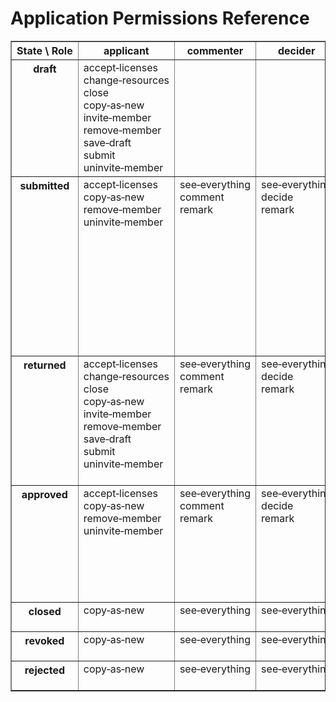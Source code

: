 # Application Permissions Reference

<table border="1">
    <tr>
        <th>State \ Role</th>
        <th>applicant</th>
        <th>commenter</th>
        <th>decider</th>
        <th>everyone‑else</th>
        <th>handler</th>
        <th>member</th>
        <th>past‑commenter</th>
        <th>past‑decider</th>
        <th>reporter</th>
    </tr>
    <tr>
        <th valign="top">draft</th>
        <td valign="top">
            <!-- role: applicant -->
            <div>accept‑licenses</div>
            <div>change‑resources</div>
            <div>close</div>
            <div>copy‑as‑new</div>
            <div>invite‑member</div>
            <div>remove‑member</div>
            <div>save‑draft</div>
            <div>submit</div>
            <div>uninvite‑member</div>
        </td>
        <td valign="top">
            <!-- role: commenter -->
        </td>
        <td valign="top">
            <!-- role: decider -->
        </td>
        <td valign="top">
            <!-- role: everyone-else -->
            <div>accept‑invitation</div>
        </td>
        <td valign="top">
            <!-- role: handler -->
        </td>
        <td valign="top">
            <!-- role: member -->
            <div>accept‑licenses</div>
            <div>copy‑as‑new</div>
        </td>
        <td valign="top">
            <!-- role: past-commenter -->
        </td>
        <td valign="top">
            <!-- role: past-decider -->
        </td>
        <td valign="top">
            <!-- role: reporter -->
            <div>see‑everything</div>
        </td>
    </tr>
    <tr>
        <th valign="top">submitted</th>
        <td valign="top">
            <!-- role: applicant -->
            <div>accept‑licenses</div>
            <div>copy‑as‑new</div>
            <div>remove‑member</div>
            <div>uninvite‑member</div>
        </td>
        <td valign="top">
            <!-- role: commenter -->
            <div>see‑everything</div>
            <div>comment</div>
            <div>remark</div>
        </td>
        <td valign="top">
            <!-- role: decider -->
            <div>see‑everything</div>
            <div>decide</div>
            <div>remark</div>
        </td>
        <td valign="top">
            <!-- role: everyone-else -->
            <div>accept‑invitation</div>
        </td>
        <td valign="top">
            <!-- role: handler -->
            <div>see‑everything</div>
            <div>add‑licenses</div>
            <div>add‑member</div>
            <div>approve</div>
            <div>change‑resources</div>
            <div>close</div>
            <div>invite‑member</div>
            <div>reject</div>
            <div>remark</div>
            <div>remove‑member</div>
            <div>request‑comment</div>
            <div>request‑decision</div>
            <div>return</div>
            <div>uninvite‑member</div>
        </td>
        <td valign="top">
            <!-- role: member -->
            <div>accept‑licenses</div>
            <div>copy‑as‑new</div>
        </td>
        <td valign="top">
            <!-- role: past-commenter -->
            <div>see‑everything</div>
            <div>remark</div>
        </td>
        <td valign="top">
            <!-- role: past-decider -->
            <div>see‑everything</div>
            <div>remark</div>
        </td>
        <td valign="top">
            <!-- role: reporter -->
            <div>see‑everything</div>
        </td>
    </tr>
    <tr>
        <th valign="top">returned</th>
        <td valign="top">
            <!-- role: applicant -->
            <div>accept‑licenses</div>
            <div>change‑resources</div>
            <div>close</div>
            <div>copy‑as‑new</div>
            <div>invite‑member</div>
            <div>remove‑member</div>
            <div>save‑draft</div>
            <div>submit</div>
            <div>uninvite‑member</div>
        </td>
        <td valign="top">
            <!-- role: commenter -->
            <div>see‑everything</div>
            <div>comment</div>
            <div>remark</div>
        </td>
        <td valign="top">
            <!-- role: decider -->
            <div>see‑everything</div>
            <div>decide</div>
            <div>remark</div>
        </td>
        <td valign="top">
            <!-- role: everyone-else -->
            <div>accept‑invitation</div>
        </td>
        <td valign="top">
            <!-- role: handler -->
            <div>see‑everything</div>
            <div>add‑licenses</div>
            <div>add‑member</div>
            <div>change‑resources</div>
            <div>close</div>
            <div>invite‑member</div>
            <div>remark</div>
            <div>remove‑member</div>
            <div>request‑comment</div>
            <div>uninvite‑member</div>
        </td>
        <td valign="top">
            <!-- role: member -->
            <div>accept‑licenses</div>
            <div>copy‑as‑new</div>
        </td>
        <td valign="top">
            <!-- role: past-commenter -->
            <div>see‑everything</div>
            <div>remark</div>
        </td>
        <td valign="top">
            <!-- role: past-decider -->
            <div>see‑everything</div>
            <div>remark</div>
        </td>
        <td valign="top">
            <!-- role: reporter -->
            <div>see‑everything</div>
        </td>
    </tr>
    <tr>
        <th valign="top">approved</th>
        <td valign="top">
            <!-- role: applicant -->
            <div>accept‑licenses</div>
            <div>copy‑as‑new</div>
            <div>remove‑member</div>
            <div>uninvite‑member</div>
        </td>
        <td valign="top">
            <!-- role: commenter -->
            <div>see‑everything</div>
            <div>comment</div>
            <div>remark</div>
        </td>
        <td valign="top">
            <!-- role: decider -->
            <div>see‑everything</div>
            <div>decide</div>
            <div>remark</div>
        </td>
        <td valign="top">
            <!-- role: everyone-else -->
            <div>accept‑invitation</div>
        </td>
        <td valign="top">
            <!-- role: handler -->
            <div>see‑everything</div>
            <div>add‑member</div>
            <div>change‑resources</div>
            <div>close</div>
            <div>invite‑member</div>
            <div>remark</div>
            <div>remove‑member</div>
            <div>revoke</div>
            <div>uninvite‑member</div>
        </td>
        <td valign="top">
            <!-- role: member -->
            <div>accept‑licenses</div>
            <div>copy‑as‑new</div>
        </td>
        <td valign="top">
            <!-- role: past-commenter -->
            <div>see‑everything</div>
            <div>remark</div>
        </td>
        <td valign="top">
            <!-- role: past-decider -->
            <div>see‑everything</div>
            <div>remark</div>
        </td>
        <td valign="top">
            <!-- role: reporter -->
            <div>see‑everything</div>
        </td>
    </tr>
    <tr>
        <th valign="top">closed</th>
        <td valign="top">
            <!-- role: applicant -->
            <div>copy‑as‑new</div>
        </td>
        <td valign="top">
            <!-- role: commenter -->
            <div>see‑everything</div>
        </td>
        <td valign="top">
            <!-- role: decider -->
            <div>see‑everything</div>
        </td>
        <td valign="top">
            <!-- role: everyone-else -->
        </td>
        <td valign="top">
            <!-- role: handler -->
            <div>see‑everything</div>
            <div>remark</div>
        </td>
        <td valign="top">
            <!-- role: member -->
            <div>copy‑as‑new</div>
        </td>
        <td valign="top">
            <!-- role: past-commenter -->
            <div>see‑everything</div>
        </td>
        <td valign="top">
            <!-- role: past-decider -->
            <div>see‑everything</div>
        </td>
        <td valign="top">
            <!-- role: reporter -->
            <div>see‑everything</div>
        </td>
    </tr>
    <tr>
        <th valign="top">revoked</th>
        <td valign="top">
            <!-- role: applicant -->
            <div>copy‑as‑new</div>
        </td>
        <td valign="top">
            <!-- role: commenter -->
            <div>see‑everything</div>
        </td>
        <td valign="top">
            <!-- role: decider -->
            <div>see‑everything</div>
        </td>
        <td valign="top">
            <!-- role: everyone-else -->
        </td>
        <td valign="top">
            <!-- role: handler -->
            <div>see‑everything</div>
            <div>remark</div>
        </td>
        <td valign="top">
            <!-- role: member -->
            <div>copy‑as‑new</div>
        </td>
        <td valign="top">
            <!-- role: past-commenter -->
            <div>see‑everything</div>
        </td>
        <td valign="top">
            <!-- role: past-decider -->
            <div>see‑everything</div>
        </td>
        <td valign="top">
            <!-- role: reporter -->
            <div>see‑everything</div>
        </td>
    </tr>
    <tr>
        <th valign="top">rejected</th>
        <td valign="top">
            <!-- role: applicant -->
            <div>copy‑as‑new</div>
        </td>
        <td valign="top">
            <!-- role: commenter -->
            <div>see‑everything</div>
        </td>
        <td valign="top">
            <!-- role: decider -->
            <div>see‑everything</div>
        </td>
        <td valign="top">
            <!-- role: everyone-else -->
        </td>
        <td valign="top">
            <!-- role: handler -->
            <div>see‑everything</div>
            <div>remark</div>
        </td>
        <td valign="top">
            <!-- role: member -->
            <div>copy‑as‑new</div>
        </td>
        <td valign="top">
            <!-- role: past-commenter -->
            <div>see‑everything</div>
        </td>
        <td valign="top">
            <!-- role: past-decider -->
            <div>see‑everything</div>
        </td>
        <td valign="top">
            <!-- role: reporter -->
            <div>see‑everything</div>
        </td>
    </tr>
</table>